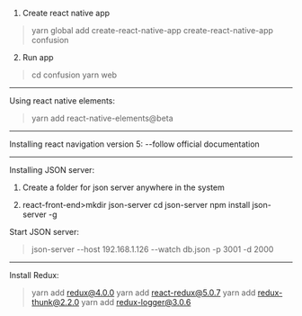1. Create react native app
>yarn global add create-react-native-app
create-react-native-app confusion

2. Run app
>cd confusion
yarn web

******************

Using react native elements:
>yarn add react-native-elements@beta

******************

Installing react navigation version 5:
--follow official documentation

******************

Installing JSON server:

1. Create a folder for json server anywhere in the system

2. react-front-end>mkdir json-server
cd json-server
npm install json-server -g

Start JSON server:
>json-server --host 192.168.1.126 --watch db.json -p 3001 -d 2000

*******************

Install Redux:
>yarn add redux@4.0.0
yarn add react-redux@5.0.7
yarn add redux-thunk@2.2.0
yarn add redux-logger@3.0.6